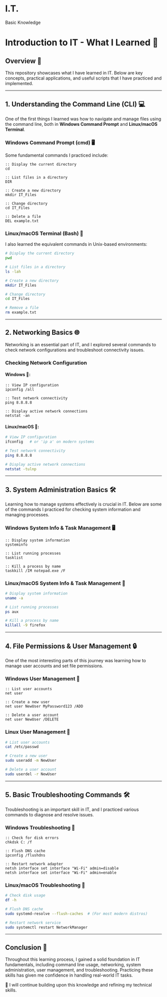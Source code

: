 # I.T.
Basic Knowledge
# Introduction to IT - What I Learned 🚀

## Overview 📝
This repository showcases what I have learned in IT. Below are key concepts, practical applications, and useful scripts that I have practiced and implemented.

---

## 1. Understanding the Command Line (CLI) 💻
One of the first things I learned was how to navigate and manage files using the command line, both in **Windows Command Prompt** and **Linux/macOS Terminal**.

### **Windows Command Prompt (cmd) 🖥️**
Some fundamental commands I practiced include:
```batch
:: Display the current directory
cd

:: List files in a directory
DIR

:: Create a new directory
mkdir IT_Files

:: Change directory
cd IT_Files

:: Delete a file
DEL example.txt
```

### **Linux/macOS Terminal (Bash) 🐧**
I also learned the equivalent commands in Unix-based environments:
```bash
# Display the current directory
pwd

# List files in a directory
ls -lah

# Create a new directory
mkdir IT_Files

# Change directory
cd IT_Files

# Remove a file
rm example.txt
```

---

## 2. Networking Basics 🌐
Networking is an essential part of IT, and I explored several commands to check network configurations and troubleshoot connectivity issues.

### **Checking Network Configuration**
#### Windows 🏁:
```batch
:: View IP configuration
ipconfig /all

:: Test network connectivity
ping 8.8.8.8

:: Display active network connections
netstat -an
```

#### Linux/macOS 🐧:
```bash
# View IP configuration
ifconfig   # or 'ip a' on modern systems

# Test network connectivity
ping 8.8.8.8

# Display active network connections
netstat -tulnp
```

---

## 3. System Administration Basics 🛠️
Learning how to manage systems effectively is crucial in IT. Below are some of the commands I practiced for checking system information and managing processes.

### **Windows System Info & Task Management 🖥️**
```batch
:: Display system information
systeminfo

:: List running processes
tasklist

:: Kill a process by name
taskkill /IM notepad.exe /F
```

### **Linux/macOS System Info & Task Management 🐧**
```bash
# Display system information
uname -a

# List running processes
ps aux

# Kill a process by name
killall -9 firefox
```

---

## 4. File Permissions & User Management 🔒
One of the most interesting parts of this journey was learning how to manage user accounts and set file permissions.

### **Windows User Management 🏁**
```batch
:: List user accounts
net user

:: Create a new user
net user NewUser MyPassword123 /ADD

:: Delete a user account
net user NewUser /DELETE
```

### **Linux User Management 🐧**
```bash
# List user accounts
cat /etc/passwd

# Create a new user
sudo useradd -m NewUser

# Delete a user account
sudo userdel -r NewUser
```

---

## 5. Basic Troubleshooting Commands 🛠️
Troubleshooting is an important skill in IT, and I practiced various commands to diagnose and resolve issues.

### **Windows Troubleshooting 🏁**
```batch
:: Check for disk errors
chkdsk C: /f

:: Flush DNS cache
ipconfig /flushdns

:: Restart network adapter
netsh interface set interface "Wi-Fi" admin=disable
netsh interface set interface "Wi-Fi" admin=enable
```

### **Linux/macOS Troubleshooting 🐧**
```bash
# Check disk usage
df -h

# Flush DNS cache
sudo systemd-resolve --flush-caches  # (For most modern distros)

# Restart network service
sudo systemctl restart NetworkManager
```

---

## Conclusion 🎯
Throughout this learning process, I gained a solid foundation in IT fundamentals, including command line usage, networking, system administration, user management, and troubleshooting. Practicing these skills has given me confidence in handling real-world IT tasks.

📌 I will continue building upon this knowledge and refining my technical skills.
